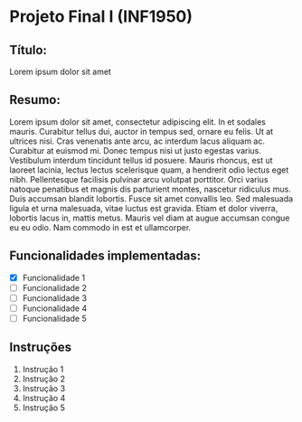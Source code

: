 # Projeto Final I (INF1950)
## Título: 
Lorem ipsum dolor sit amet
## Resumo:
Lorem ipsum dolor sit amet, consectetur adipiscing elit. In et sodales mauris. Curabitur tellus dui, auctor in tempus sed, ornare eu felis. Ut at ultrices nisi. Cras venenatis ante arcu, ac interdum lacus aliquam ac. Curabitur at euismod mi. Donec tempus nisi ut justo egestas varius. Vestibulum interdum tincidunt tellus id posuere. Mauris rhoncus, est ut laoreet lacinia, lectus lectus scelerisque quam, a hendrerit odio lectus eget nibh. Pellentesque facilisis pulvinar arcu volutpat porttitor. Orci varius natoque penatibus et magnis dis parturient montes, nascetur ridiculus mus. Duis accumsan blandit lobortis. Fusce sit amet convallis leo. Sed malesuada ligula et urna malesuada, vitae luctus est gravida. Etiam et dolor viverra, lobortis lacus in, mattis metus. Mauris vel diam at augue accumsan congue eu eu odio. Nam commodo in est et ullamcorper.

## Funcionalidades implementadas:
- [x] Funcionalidade 1
- [ ] Funcionalidade 2
- [ ] Funcionalidade 3
- [ ] Funcionalidade 4
- [ ] Funcionalidade 5

## Instruções
1. Instrução 1
2. Instrução 2
3. Instrução 3
4. Instrução 4
5. Instrução 5
